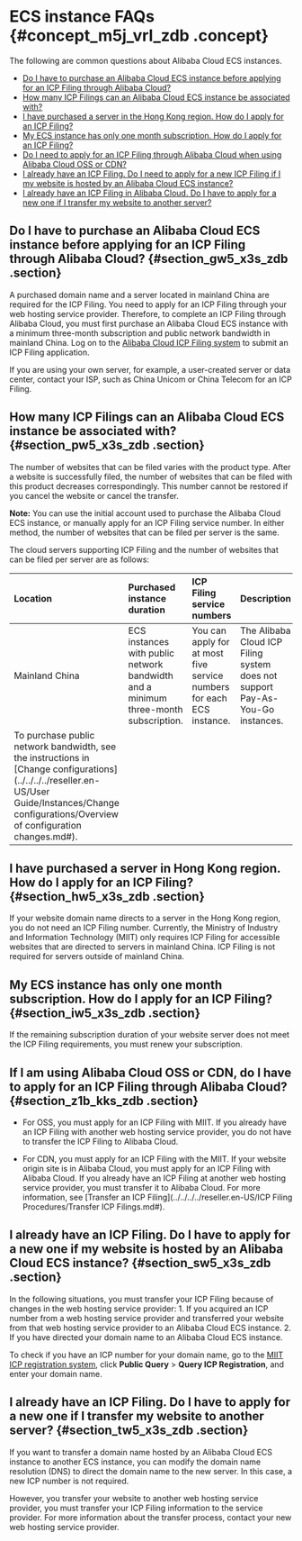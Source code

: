 # ECS instance FAQs {#concept_m5j_vrl_zdb .concept}

The following are common questions about Alibaba Cloud ECS instances.

-   [Do I have to purchase an Alibaba Cloud ECS instance before applying for an ICP Filing through Alibaba Cloud?](#section_gw5_x3s_zdb)
-   [How many ICP Filings can an Alibaba Cloud ECS instance be associated with?](#section_pw5_x3s_zdb)
-   [I have purchased a server in the Hong Kong region. How do I apply for an ICP Filing?](#section_hw5_x3s_zdb)
-   [My ECS instance has only one month subscription. How do I apply for an ICP Filing?](#section_iw5_x3s_zdb)
-   [Do I need to apply for an ICP Filing through Alibaba Cloud when using Alibaba Cloud OSS or CDN?](#section_z1b_kks_zdb)
-   [I already have an ICP Filing. Do I need to apply for a new ICP Filing if I my website is hosted by an Alibaba Cloud ECS instance?](#section_sw5_x3s_zdb)
-   [I already have an ICP Filing in Alibaba Cloud. Do I have to apply for a new one if I transfer my website to another server?](#section_tw5_x3s_zdb)

## Do I have to purchase an Alibaba Cloud ECS instance before applying for an ICP Filing through Alibaba Cloud? {#section_gw5_x3s_zdb .section}

A purchased domain name and a server located in mainland China are required for the ICP Filing. You need to apply for an ICP Filing through your web hosting service provider. Therefore, to complete an ICP Filing through Alibaba Cloud, you must first purchase an Alibaba Cloud ECS instance with a minimum three-month subscription and public network bandwidth in mainland China. Log on to the [Alibaba Cloud ICP Filing system](http://beian.aliyun.com/) to submit an ICP Filing application.

If you are using your own server, for example, a user-created server or data center, contact your ISP, such as China Unicom or China Telecom for an ICP Filing.

## How many ICP Filings can an Alibaba Cloud ECS instance be associated with? {#section_pw5_x3s_zdb .section}

The number of websites that can be filed varies with the product type. After a website is successfully filed, the number of websites that can be filed with this product decreases correspondingly. This number cannot be restored if you cancel the website or cancel the transfer.

**Note:** You can use the initial account used to purchase the Alibaba Cloud ECS instance, or manually apply for an ICP Filing service number. In either method, the number of websites that can be filed per server is the same.

The cloud servers supporting ICP Filing and the number of websites that can be filed per server are as follows:

|Location|Purchased instance duration|ICP Filing service numbers|Description|
|:-------|:--------------------------|:-------------------------|:----------|
|Mainland China|ECS instances with public network bandwidth and a minimum three-month subscription.|You can apply for at most five service numbers for each ECS instance.|The Alibaba Cloud ICP Filing system does not support Pay-As-You-Go instances.|
|To purchase public network bandwidth, see the instructions in [Change configurations](../../../../reseller.en-US/User Guide/Instances/Change configurations/Overview of configuration changes.md#).|

## I have purchased a server in Hong Kong region. How do I apply for an ICP Filing? {#section_hw5_x3s_zdb .section}

If your website domain name directs to a server in the Hong Kong region, you do not need an ICP Filing number. Currently, the Ministry of Industry and Information Technology \(MIIT\) only requires ICP Filing for accessible websites that are directed to servers in mainland China. ICP Filing is not required for servers outside of mainland China.

## My ECS instance has only one month subscription. How do I apply for an ICP Filing? {#section_iw5_x3s_zdb .section}

If the remaining subscription duration of your website server does not meet the ICP Filing requirements, you must renew your subscription.

## If I am using Alibaba Cloud OSS or CDN, do I have to apply for an ICP Filing through Alibaba Cloud? {#section_z1b_kks_zdb .section}

-   For OSS, you must apply for an ICP Filing with MIIT. If you already have an ICP Filing with another web hosting service provider, you do not have to transfer the ICP Filing to Alibaba Cloud.

-   For CDN, you must apply for an ICP Filing with the MIIT. If your website origin site is in Alibaba Cloud, you must apply for an ICP Filing with Alibaba Cloud. If you already have an ICP Filing at another web hosting service provider, you must transfer it to Alibaba Cloud. For more information, see [Transfer an ICP Filing](../../../../reseller.en-US/ICP Filing Procedures/Transfer ICP Filings.md#).


## I already have an ICP Filing. Do I have to apply for a new one if my website is hosted by an Alibaba Cloud ECS instance? {#section_sw5_x3s_zdb .section}

In the following situations, you must transfer your ICP Filing because of changes in the web hosting service provider: 1. If you acquired an ICP number from a web hosting service provider and transferred your website from that web hosting service provider to an Alibaba Cloud ECS instance. 2. If you have directed your domain name to an Alibaba Cloud ECS instance.

To check if you have an ICP number for your domain name, go to the [MIIT ICP registration system](http://www.miitbeian.gov.cn), click **Public Query** \> **Query ICP Registration**, and enter your domain name.

## I already have an ICP Filing. Do I have to apply for a new one if I transfer my website to another server? {#section_tw5_x3s_zdb .section}

If you want to transfer a domain name hosted by an Alibaba Cloud ECS instance to another ECS instance, you can modify the domain name resolution \(DNS\) to direct the domain name to the new server. In this case, a new ICP number is not required.

However, you transfer your website to another web hosting service provider, you must transfer your ICP Filing information to the service provider. For more information about the transfer process, contact your new web hosting service provider.

